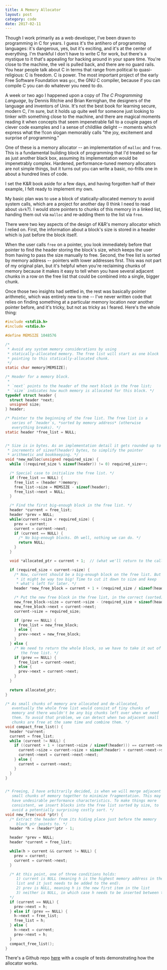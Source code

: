 ```yaml
---
title: A Memory Allocator
layout: post
category: code
date: 2017-02-11
---
```


Though I work primarily as a web developer, I've been drawn to programming in C for years. I guess it's the antihero of programming languages: it's dangerous, yes, but it's exciting, and it's at the center of everything. I'm thankful I don't have to write C for work, but there's a mystique to it that's appealing for hacking around in your spare time. You're close to the machine, the veil is pulled back, and there are no guard rails. You hear people talk about C in terms that range from political to quasi-religious: C is freedom. C is power. The most important project of the early Free Software Foundation was `gcc`, the GNU C compiler, because if you can compile C you can do whatever you need to do.

A week or two ago I happened upon a copy of _The C Programming Language_, by Dennis Ritchie and Brian Kernighan, the designers of the language and inventors of Unix. It's not the best book for learning secure, modern C, I'm sure, but it holds up quite well for someone just looking to tinker with something close to the machine, and there are magical moments reading it when concepts that seem impenetrable fall to a couple pages of clever code examples and I a sense of childlike delight -- moments which express what the !!con slogan memorably calls "the joy, excitement and surprise of programming."

One of these is a memory allocator -- an implementation of `malloc` and `free`. This is a fundamental building block of programming that I'd treated so far as just another black box, assuming its implementation would be impenetrably complex. Hardened, performance-tuned memory allocators are not simple things, but it turns out you can write a basic, no-frills one in about a hundred lines of code.

I set the K&R book aside for a few days, and having forgotten half of their example, I felt ready to implement my own.

My basic plan was to use a block of statically-allocated memory to avoid system calls, which are a project for another day (I think I need to read about `sbrk`?). I would store pointers to chunks of this memory in a linked list, handing them out via `malloc` and re-adding them to the list via `free`.

There were two key aspects of the design of K&R's memory allocator which I relied on. First, the information about a block's size is stored in a header which is just before the block itself.

When the user calls `free` on a pointer, you look immediately before that pointer to find the header storing the block's size, which keeps the user from having to pass the size manually to free. Second, the free list is sorted by memory address -- pointers with lower addresses first. This was not part of my original plan, but it's helpful when you're reclaiming chunks of memory because it makes it easy to tell when you have several adjacent chunks in a row on the free list that could be combined into a single, bigger chunk.

Once those two insights had settled in, the rest was basically pointer arithmetic, which was entirely new to me -- I've never written code that relies on finding something at a particular memory location *near* another pointer before, and it's tricky, but not as tricky as I feared. Here's the whole thing:

```c
#include <stdlib.h>
#include <stdio.h>

#define MEMSIZE 1048576

/*
 * Avoid any system memory considerations by using
 * statically-allocated memory. The free list will start as one block
 * pointing to this statically-allocated chunk.
 */
static char memory[MEMSIZE];

/* Header for a memory block.
 * 
 * `next` points to the header of the next block in the free list;
 * `size` indicates how much memory is allocated for this block. */
typedef struct header {
  struct header *next;
  unsigned size;
} header;

/* Pointer to the beginning of the free list. The free list is a
   series of `header`s, *sorted by memory address* (otherwise
   everything breaks). */
static header *free_list = NULL;


/* Size is in bytes. As an implementation detail it gets rounded up to
 * increments of sizeof(header) bytes, to simplify the pointer
 * arithmetic and bookkeeping. */
void *new_malloc(unsigned required_size) {
  while ((required_size % sizeof(header)) != 0) required_size++;

  /* Special case to initialize the free list. */
  if (free_list == NULL) {
    free_list = (header *)memory;
    free_list->size = MEMSIZE - sizeof(header);
    free_list->next = NULL;
  }

  /* Find the first big-enough block in the free list. */
  header *current = free_list;
  header *prev = NULL;
  while(current->size < required_size) {
    prev = current;
    current = current->next;
    if (current == NULL) {
      /* No big-enough blocks. Oh well, nothing we can do. */
      return NULL;
    }
  }

  void *allocated_ptr = current + 1;  // (what we'll return to the caller, hiding the header)

  if (required_size < current->size) {
    /* Now, current should be a big-enough block on the free list. But
     * it might be way too big! Time to cut it down to size and keep
     * what's left for later. */
    header *new_free_block = current + 1 + (required_size / sizeof(header));

    /* Put the new free block in the free list, in the correct (sorted) position. */
    new_free_block->size = current->size - (required_size + sizeof(header));
    new_free_block->next = current->next;
    current->size = required_size;

    if (prev == NULL) {
      free_list = new_free_block;
    } else {
      prev->next = new_free_block;
    }
  } else {
    /* We need to return the whole block, so we have to take it out of
       the free list. */
    if (prev == NULL) {
      free_list = current->next;
    } else {
      prev->next = current->next;
    }
  }
    
  return allocated_ptr;
}

/* As small chunks of memory are allocated and de-allocated,
   eventually the whole free list would consist of tiny chunks of
   memory and there wouldn't be any big chunks left over when we need
   them. To avoid that problem, we can detect when two adjacent small
   chunks are free at the same time and combine them. */
void compact_free_list() {
  header *current;
  current = free_list;
  while (current != NULL) {
    if ((current + 1 + (current->size / sizeof(header))) == current->next) {
      current->size = current->size + sizeof(header) + current->next->size;
      current->next = current->next->next;
    } else {
      current = current->next;
    }
  }
}


/* Freeing, I have arbitrarily decided, is when we will merge adjacent
   small chunks of memory together to minimize fragmentation. This may
   have undesirable performance characteristics. To make things more
   consistent, we insert blocks into the free list sorted by size, to
   avoid a potentially surprising costly sort. */
void new_free(void *ptr) {
  /* Extract the header from its hiding place just before the memory
     block ptr points to. */
  header *h = (header*)ptr - 1;

  header *prev = NULL;
  header *current = free_list;

  while(h > current && current != NULL) {
    prev = current;
    current = current->next;
  }

  /* At this point, one of three conditions holds:
     1) current is NULL (meaning h is the highest memory address in the free
     list and it just needs to be added to the end).
     2) prev is NULL, meaning h is the new first item in the list
     3) neither is NULL, in which case h needs to be inserted between them.
  */
  if (current == NULL) {
    prev->next = h;
  } else if (prev == NULL) {
    h->next = free_list;
    free_list = h;
  } else {
    h->next = current;
    prev->next = h;
  }
  compact_free_list();
}
```

There's a Github repo [here](https://github.com/loganmhb/malloc/tree/master) with a couple of tests demonstrating how the allocator works.